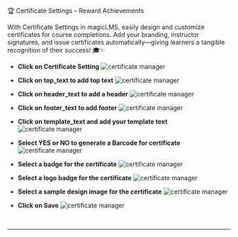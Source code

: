 
🏆 Certificate Settings – Reward Achievements

With Certificate Settings in magicLMS, easily design and customize certificates for course completions. Add your branding, instructor signatures, and issue certificates automatically—giving learners a tangible recognition of their success! 🎓✨

- **Click on Certificate Setting**
![certificate manager](https://cdn.imjol.com/MagicLMS/Docs/certificate%20settings/Step1.png)


- **Click on top_text to add top text**
![certificate manager](https://cdn.imjol.com/MagicLMS/Docs/certificate%20settings/Step2.png)


- **Click on header_text to add a header**
![certificate manager](https://cdn.imjol.com/MagicLMS/Docs/certificate%20settings/Step3.png)


- **Click on footer_text to add footer**
![certificate manager](https://cdn.imjol.com/MagicLMS/Docs/certificate%20settings/Step4.png)


- **Click on template_text and add your template text**
![certificate manager](https://cdn.imjol.com/MagicLMS/Docs/certificate%20settings/Step5.png)


- **Select YES or NO to generate a Barcode for certificate**
![certificate manager](https://cdn.imjol.com/MagicLMS/Docs/certificate%20settings/Step6.png)


- **Select a badge for the certificate**
![certificate manager](https://cdn.imjol.com/MagicLMS/Docs/certificate%20settings/Step7.png)


- **Select a logo badge for the certificate**
![certificate manager](https://cdn.imjol.com/MagicLMS/Docs/certificate%20settings/Step8.png)


- **Select a sample design image for the certificate**
![certificate manager](https://cdn.imjol.com/MagicLMS/Docs/certificate%20settings/Step9.png)


- **Click on Save**
![certificate manager](https://cdn.imjol.com/MagicLMS/Docs/certificate%20settings/Step10.png)

<br/>

***
